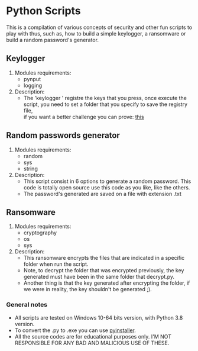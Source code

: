 # Python Scripts
This is a compilation of various concepts of security and other fun scripts to play with thus, such as, 
how to build a simple keylogger, 
a ransomware or 
build a random password's generator.


## Keylogger
1. Modules requirements:
    - pynput
    - logging
2. Description:
    - The 'keylogger ' registre the keys that you press, 
      once execute the script, you need to set a folder that you specify to save the registry file,  
      if you want a better challenge you can prove:
      [this](https://www.thepythoncode.com/article/write-a-keylogger-python)
      
## Random passwords generator
1. Modules requirements:
    - random
    - sys
    - string
2. Description:
    - This script consist in 6 options to generate a random password.
    This code is totally open source use this code as you like, like the others.
    - The password's generated are saved on a file with extension .txt
## Ransomware
1. Modules requirements:
    - cryptography
    - os
    - sys
2. Description:
    - This ransomware encrypts the files that are indicated in a specific folder when run the script.
    - Note, to decrypt the folder that was encrypted previously,
    the key generated must have been in the same folder that decrypt.py.
    - Another thing is that the key generated after encrypting the folder, 
      if we were in reality, the key shouldn't be generated ;).
### General notes
- All scripts are tested on Windows 10-64 bits version, with Python 3.8 version.
- To convert the .py to .exe you can use [pyinstaller](https://www.pyinstaller.org/).
- All the source codes are for educational purposes only.
    I'M NOT RESPONSIBLE FOR ANY BAD AND MALICIOUS USE OF THESE.